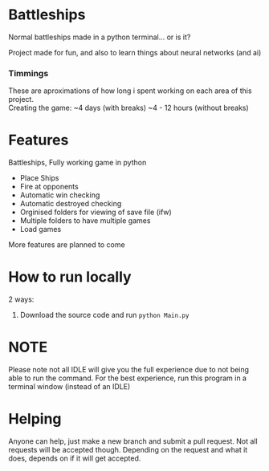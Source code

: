 # Battleships
 Normal battleships made in a python terminal... or is it?

 Project made for fun, and also to learn things about neural networks (and ai)

### Timmings
 These are aproximations of how long i spent working on each area of this project. </br>
 Creating the game: ~4 days (with breaks) ~4 - 12 hours (without breaks)

# Features
 Battleships, Fully working game in python
 - Place Ships
 - Fire at opponents
 - Automatic win checking
 - Automatic destroyed checking
 - Orginised folders for viewing of save file (ifw)
 - Multiple folders to have multiple games
 - Load games

 More features are planned to come

# How to run locally
 2 ways:
  <!-- 1. Download the exectable file for your os -->
  1. Download the source code and run `python Main.py`

<!-- # Create a local build
 Download the files and build. -->

# NOTE
 Please note not all IDLE will give you the full experience due to not being able to run the command. For the best experience, run this program in a terminal window (instead of an IDLE)

# Helping
 Anyone can help, just make a new branch and submit a pull request. Not all requests will be accepted though.
 Depending on the request and what it does, depends on if it will get accepted.
